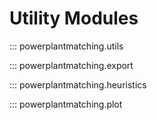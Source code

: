 <!--
SPDX-FileCopyrightText: 2025 Contributors to powerplantmatching <https://github.com/pypsa/powerplantmatching>

SPDX-License-Identifier: MIT
-->

# Utility Modules

::: powerplantmatching.utils

::: powerplantmatching.export

::: powerplantmatching.heuristics

::: powerplantmatching.plot
